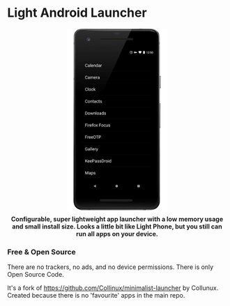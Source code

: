 # Light Android Launcher
  
<p align="center">
<img src="https://raw.githubusercontent.com/Collinux/minimalist-launcher/master/launcher_main.png" width="230"><br>
  <b>Configurable, super lightweight app launcher with a low memory usage and small install size. Looks a little bit like Light Phone, but you still can run all apps on your device.</b></p>

### Free & Open Source
   There are no trackers, no ads, and no device permissions. There is only Open Source Code. 
   
   It's a fork of https://github.com/Collinux/minimalist-launcher by Collunux. Created because there is no 'favourite' apps in the main repo.
